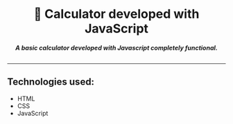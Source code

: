 <h1 align="center">
	📒 Calculator developed with JavaScript
</h1>

<p align="center">
	<b><i>A basic calculator developed with Javascript completely functional.</i></b><br>
</p>

<div><center><img src="https://static.up-cdn.com/host/45a5159547304d90befbc740568c4f319e979394a550fdd015ea43d60283c96090b1675d8b23f335.png" alt=""></center><div>

---

## Technologies used:

- HTML
- CSS
- JavaScript
